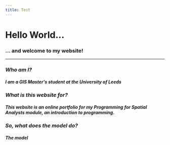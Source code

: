 ```yaml
---
title: Test
---
```


# Hello World...

### ... and welcome to my website!

---

### *Who am I?*
##### I am a GIS Master's student at the University of Leeds

### *What is this website for?*
##### This website is an online portfolio for my Programming for Spatial Analysts module, an introduction to programming.

### *So, what does the model do?*
##### The model 


